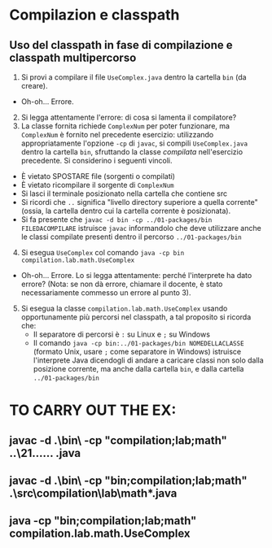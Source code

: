 # Compilazion e classpath

## Uso del classpath in fase di compilazione e classpath multipercorso

1. Si provi a compilare il file `UseComplex.java` dentro la cartella `bin` (da creare).
  - Oh-oh... Errore.
2. Si legga attentamente l'errore: di cosa si lamenta il compilatore?
3. La classe fornita richiede `ComplexNum` per poter funzionare, ma `ComplexNum` è fornito nel precedente esercizio: utilizzando appropriatamente l'opzione `-cp` di `javac`, si compili `UseComplex.java` dentro la cartella `bin`, sfruttando la classe *compilata* nell'esercizio precedente. Si considerino i seguenti vincoli.
  - È vietato SPOSTARE file (sorgenti o compilati)
  - È vietato ricompilare il sorgente di `ComplexNum`
  - Si lasci il terminale posizionato nella cartella che contiene src
  - Si ricordi che `..` significa "livello directory superiore a quella corrente" (ossia, la cartella dentro cui la cartella corrente è posizionata).
  - Si fa presente che `javac -d bin -cp ../01-packages/bin FILEDACOMPILARE` istruisce `javac` informandolo che deve utilizzare anche le classi compilate presenti dentro il percorso `../01-packages/bin`
4. Si esegua `UseComplex` col comando `java -cp bin compilation.lab.math.UseComplex`
  - Oh-oh... Errore. Lo si legga attentamente: perché l'interprete ha dato errore? (Nota: se non dà errore, chiamare il docente, è stato necessariamente commesso un errore al punto 3).
5. Si esegua la classe `compilation.lab.math.UseComplex` usando opportunamente più percorsi nel classpath, a tal proposito si ricorda che:
    - Il separatore di percorsi è `:` su Linux e `;` su Windows
    - Il comando `java -cp bin:../01-packages/bin NOMEDELLACLASSE` (formato Unix, usare `;` come separatore in Windows) istruisce l'interprete Java dicendogli di andare a caricare classi non solo dalla posizione corrente, ma anche dalla cartella `bin`, e dalla cartella `../01-packages/bin`

# TO CARRY OUT THE EX:
## javac -d .\bin\ -cp "compilation;lab;math" ..\21...... .java
## javac -d .\bin\ -cp "bin;compilation;lab;math" .\src\compilation\lab\math\*.java
## java -cp "bin;compilation;lab;math" compilation.lab.math.UseComplex